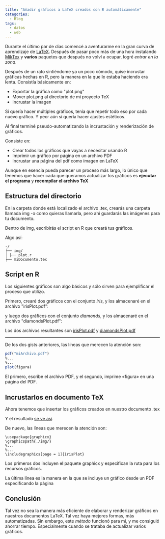 ```yaml
---
title: "Añadir gráficos a LaTeX creados con R automáticamente"
categories:
  - Blog
tags:
  - datos
  - web
---
```


Durante el último par de días comencé a aventurarme en la gran curva de aprendizaje de [LaTeX](https://www.latex-project.org). Después de pasar poco más de una hora instalando [MikTex](https://miktex.org) y **varios** paquetes que después no volví a ocupar, logré *entrar en la zona*.

Después de un rato sintiéndome ya un poco cómodo, quise incrustar gráficas hechas en R, pero la manera en la que lo estaba haciendo era lenta. Consistía básicamente en:

- Exportar la gráfica como "plot.png"
- Mover plot.png al directorio de mi proyecto TeX
- Incrustar la imagen

Si quería hacer múltiples gráficos, tenía que repetir todo eso por cada nuevo gráfico. Y peor aún si quería hacer ajustes estéticos.

Al final terminé pseudo-automatizando la incrustación y renderización de gráficos.

Consiste en:

- Crear todos los gráficos que vayas a necesitar usando R
- Imprimir un gráfico por página en un archivo PDF
- Incrustar una página del pdf como imagen en LaTeX

Aunque en esencia pueda parecer un proceso más largo, lo único que tenemos que hacer cada que queramos actualizar los gráficos es **ejecutar el programa** y **recompilar el archivo TeX**

## Estructura del directorio

En la carpeta donde está localizado el archivo .tex, crearás una carpeta llamada img -o como quieras llamarla, pero ahí guardarás las imágenes para tu documento.

Dentro de img, escribirás el script en R que creará tus gráficos.

Algo así:
```
-/
├── img/
│ ├── plot.r
├── miDocumento.tex
```
## Script en R

Los siguientes gráficos son algo básicos y sólo sirven para ejemplificar el proceso que utilizo.

Primero, crearé dos gráficos con el conjunto *iris*, y los almacenaré en el archivo "irisPlot.pdf":
<script src="https://gist.github.com/DavidOmarF/5615b1180014de11a25c4ccd977f9ca7.js"></script>


y luego dos gráficos con el conjunto *diamonds*, y los almacenaré en el archivo "diamondsPlot.pdf":
<script src="https://gist.github.com/DavidOmarF/0d8d77540f8943c0aaf0289a09d1fe9d.js"></script>

Los dos archivos resultantes son [irisPlot.pdf](https://drive.google.com/file/d/0BzX5n5sP6iUGMEp4S2xtYWZmODQ/view?usp=sharing) y [diamondsPlot.pdf](https://drive.google.com/file/d/0BzX5n5sP6iUGYnZVbHB2RG9fN3c/view?usp=sharing)

---------------------

De los dos gists anteriores, las líneas que merecen la atención son:

```r
pdf("miArchivo.pdf")
%...
%...
plot(figura)
```

El primero, escribe el archivo PDF, y el segundo, imprime «figura» en una página del PDF.

## Incrustarlos en documento TeX
Ahora tenemos que insertar los gráficos creados en nuestro documento .tex
<script src="https://gist.github.com/DavidOmarF/1858166ced5ea2dec69a4c0a021e2134.js"></script>
Y el resultado [se ve así](https://drive.google.com/open?id=0BzX5n5sP6iUGcW54U2lkRGtGU2M).


De nuevo, las líneas que merecen la atención son:

```TeX
\usepackage{graphicx}
\graphicspath{./img/}
%...
%...
\includegraphics[page = 1]{irisPlot}
```

Los primeros dos incluyen el paquete graphicx y especifican la ruta para los recursos gráficos.

La última línea es la manera en la que se incluye un gráfico desde un PDF especificando la página

## Conclusión

Tal vez no sea la manera más eficiente de elaborar y renderizar gráficos en nuestros documentos LaTeX. Tal vez haya mejores formas, más automatizadas. Sin embargo, este *método* funcionó para mí, y me consiguió ahorrar tiempo. Especialmente cuando se trataba de actualizar varios gráficos.